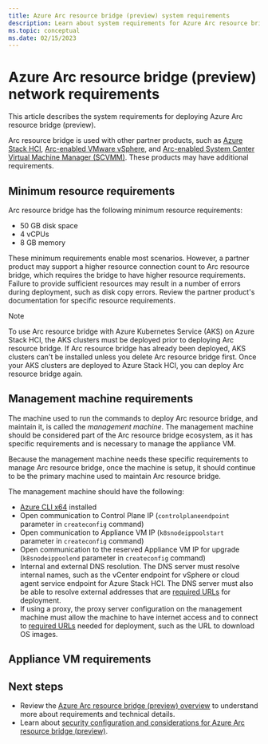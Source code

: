 ```yaml
---
title: Azure Arc resource bridge (preview) system requirements
description: Learn about system requirements for Azure Arc resource bridge (preview) including URLs that must be allowlisted.
ms.topic: conceptual
ms.date: 02/15/2023
---
```


# Azure Arc resource bridge (preview) network requirements

This article describes the system requirements for deploying Azure Arc resource bridge (preview).

Arc resource bridge is used with other partner products, such as [Azure Stack HCI](/azure-stack/hci/manage/azure-arc-vm-management-overview), [Arc-enabled VMware vSphere](../vmware-vsphere/index.yml), and [Arc-enabled System Center Virtual Machine Manager (SCVMM)](../system-center-virtual-machine-manager/index.yml). These products may have additional requirements.  

## Minimum resource requirements

Arc resource bridge has the following minimum resource requirements:

- 50 GB disk space
- 4 vCPUs
- 8 GB memory

These minimum requirements enable most scenarios. However, a partner product may support a higher resource connection count to Arc resource bridge, which requires the bridge to have higher resource requirements. Failure to provide sufficient resources may result in a number of errors during deployment, such as disk copy errors. Review the partner product's documentation for specific resource requirements.

> [!NOTE]
> To use Arc resource bridge with Azure Kubernetes Service (AKS) on Azure Stack HCI, the AKS clusters must be deployed prior to deploying Arc resource bridge. If Arc resource bridge has already been deployed, AKS clusters can't be installed unless you delete Arc resource bridge first. Once your AKS clusters are deployed to Azure Stack HCI, you can deploy Arc resource bridge again.

## Management machine requirements

The machine used to run the commands to deploy Arc resource bridge, and maintain it, is called the *management machine*. The management machine should be considered part of the Arc resource bridge ecosystem, as it has specific requirements and is necessary to manage the appliance VM.

Because the management machine needs these specific requirements to manage Arc resource bridge, once the machine is setup, it should continue to be the primary machine used to maintain Arc resource bridge.  

The management machine should have the following:

- [Azure CLI x64](/cli/azure/install-azure-cli-windows?tabs=azure-cli) installed
- Open communication to Control Plane IP (`controlplaneendpoint` parameter in `createconfig` command)
- Open communication to Appliance VM IP (`k8snodeippoolstart` parameter in `createconfig` command)
- Open communication to the reserved Appliance VM IP for upgrade (`k8snodeippoolend` parameter in `createconfig` command)
- Internal and external DNS resolution. The DNS server must resolve internal names, such as the vCenter endpoint for vSphere or cloud agent service endpoint for Azure Stack HCI. The DNS server must also be able to resolve external addresses that are [required URLs](network-requirements.md#outbound-connectivity) for deployment.
- If using a proxy, the proxy server configuration on the management machine must allow the machine to have internet access and to connect to [required URLs](network-requirements.md#outbound-connectivity) needed for deployment, such as the URL to download OS images.  

## Appliance VM requirements



## Next steps

- Review the [Azure Arc resource bridge (preview) overview](overview.md) to understand more about requirements and technical details.
- Learn about [security configuration and considerations for Azure Arc resource bridge (preview)](security-overview.md).
